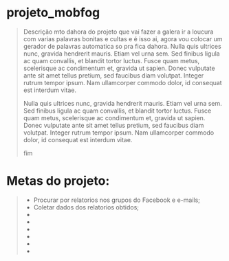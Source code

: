 # projeto_mobfog
> Descrição mto dahora do projeto que vai fazer a galera ir a loucura com varias palavras bonitas e cultas e é isso ai, agora vou colocar um gerador de palavras automatica so pra fica dahora. Nulla quis ultrices nunc, gravida hendrerit mauris. Etiam vel urna sem. Sed finibus ligula ac quam convallis, et blandit tortor luctus. Fusce quam metus, scelerisque ac condimentum et, gravida ut sapien. Donec vulputate ante sit amet tellus pretium, sed faucibus diam volutpat. Integer rutrum tempor ipsum. Nam ullamcorper commodo dolor, id consequat est interdum vitae.
>
> Nulla quis ultrices nunc, gravida hendrerit mauris. Etiam vel urna sem. Sed finibus ligula ac quam convallis, et blandit tortor luctus. Fusce quam metus, scelerisque ac condimentum et, gravida ut sapien. Donec vulputate ante sit amet tellus pretium, sed faucibus diam volutpat. Integer rutrum tempor ipsum. Nam ullamcorper commodo dolor, id consequat est interdum vitae.
> 
> fim

# Metas do projeto:
> - Procurar por relatorios nos grupos do Facebook e e-mails;
> - Coletar dados dos relatorios obtidos;
> - 
> -
> -
> -
> -
> -
